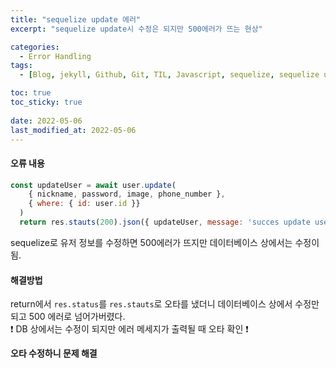 ```yaml
---
title: "sequelize update 에러"
excerpt: "sequelize update시 수정은 되지만 500에러가 뜨는 현상"

categories:
  - Error Handling
tags:
  - [Blog, jekyll, Github, Git, TIL, Javascript, sequelize, sequelize update, sequelize 실행 오류]

toc: true
toc_sticky: true
 
date: 2022-05-06
last_modified_at: 2022-05-06
---
```

#### 오류 내용
```javascript
const updateUser = await user.update(
    { nickname, password, image, phone_number },
    { where: { id: user.id }}
  )
  return res.stauts(200).json({ updateUser, message: 'succes update user info' })
```
sequelize로 유저 정보를 수정하면 500에러가 뜨지만 데이터베이스 상에서는 수정이 됨.

#### 해결방법
return에서 `res.status`를 `res.stauts`로 오타를 냈더니 데이터베이스 상에서 수정만 되고 500 에러로 넘어가버렸다.
<br>
:exclamation: DB 상에서는 수정이 되지만 에러 메세지가 출력될 때 오타 확인 :exclamation:

**오타 수정하니 문제 해결**
